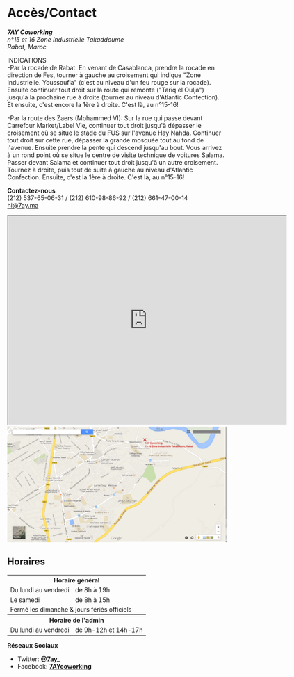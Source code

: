 # Accès/Contact

<address><strong>7AY Coworking</strong><br />
n°15 et 16 Zone Industrielle Takaddoume<br />
Rabat, Maroc</address>

INDICATIONS<br />
-Par la rocade de Rabat:
En venant de Casablanca, prendre la rocade en direction de Fes, tourner à gauche au croisement qui indique "Zone Industrielle. Youssoufia" (c'est au niveau d'un feu rouge sur la rocade).
Ensuite continuer tout droit sur la route qui remonte ("Tariq el Oulja") jusqu'à la prochaine rue à droite (tourner au niveau d'Atlantic Confection). Et ensuite, c'est encore la 1ère à droite. C'est là, au n°15-16!

-Par la route des Zaers (Mohammed VI):
Sur la rue qui passe devant Carrefour Market/Label Vie, continuer tout droit jusqu'à dépasser le croisement où se situe le stade du FUS sur l'avenue Hay Nahda. Continuer tout droit sur cette rue, dépasser la grande mosquée tout au fond de l'avenue. Ensuite prendre la pente qui descend jusqu'au bout. Vous arrivez à un rond point où se situe le centre de visite technique de voitures Salama. Passer devant Salama et continuer tout droit jusqu'à un autre croisement. Tournez à droite, puis tout de suite à gauche au niveau d'Atlantic Confection. Ensuite, c'est la 1ère à droite. C'est là, au n°15-16!

<contact><strong>Contactez-nous</strong><br />
(212) 537-65-06-31 / (212) 610-98-86-92 / (212) 661-47-00-14 <br />
hi@7ay.ma </contact>

<iframe src="https://mapsengine.google.com/map/embed?mid=zTdcHagTbRo0.kYP1f1UfZEtU" width="640" height="480"></iframe>

<img src="/images/Acces7AY_Coworking_Rabat.png" title="Plan d'accès 7AY Coworking Rabat" alt="">

## Horaires

<table class="table table-striped">
    <tr><th colspan="2">Horaire général</th></tr>
    <tr><td>Du lundi au vendredi</td><td>de 8h à 19h</td></tr>
    <tr><td>Le samedi</td><td>de 8h à 15h</td></tr>
    <tr><td colspan="2">Fermé les dimanche & jours fériés officiels</td></tr>
    <tr><th colspan="2">Horaire de l'admin</th><tr>
    <tr><td>Du lundi au vendredi</td><td>de 9h-12h et 14h-17h</td></tr>
</table>

__Réseaux Sociaux__

* Twitter: __[@7ay_](https://twitter.com/7ay_)__
* Facebook: __[7AYcoworking](https://www.facebook.com/7AYcoworking)__

